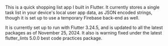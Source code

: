 This is a quick shopping list app I built in Flutter. It currently stores a single task list in your device's local user app data, as JSON encoded strings, though it is set up to use a temporary Firebase back-end as well.

It is currently set up to run with Flutter 3.24.5, and is updated to all the latest packages as of November 25, 2024. It also is warning fixed under the latest flutter_lints 5.0.0 best code practices package.
